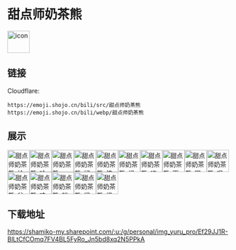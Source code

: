# 甜点师奶茶熊
<img src="https://emoji.shojo.cn/bili/src/甜点师奶茶熊/icon.png" width="50" height="50" alt="icon">

## 链接
Cloudflare:
```
https://emoji.shojo.cn/bili/src/甜点师奶茶熊
https://emoji.shojo.cn/bili/webp/甜点师奶茶熊
```
## 展示
<img src="https://emoji.shojo.cn/bili/src/甜点师奶茶熊/甜点师奶茶熊-给你心心.png" width="50" height="50" alt="甜点师奶茶熊-给你心心"><img src="https://emoji.shojo.cn/bili/src/甜点师奶茶熊/甜点师奶茶熊-哈喽.png" width="50" height="50" alt="甜点师奶茶熊-哈喽"><img src="https://emoji.shojo.cn/bili/src/甜点师奶茶熊/甜点师奶茶熊-emmm.png" width="50" height="50" alt="甜点师奶茶熊-emmm"><img src="https://emoji.shojo.cn/bili/src/甜点师奶茶熊/甜点师奶茶熊-好气.png" width="50" height="50" alt="甜点师奶茶熊-好气"><img src="https://emoji.shojo.cn/bili/src/甜点师奶茶熊/甜点师奶茶熊-惊.png" width="50" height="50" alt="甜点师奶茶熊-惊"><img src="https://emoji.shojo.cn/bili/src/甜点师奶茶熊/甜点师奶茶熊-记仇.png" width="50" height="50" alt="甜点师奶茶熊-记仇"><img src="https://emoji.shojo.cn/bili/src/甜点师奶茶熊/甜点师奶茶熊-吃瓜.png" width="50" height="50" alt="甜点师奶茶熊-吃瓜"><img src="https://emoji.shojo.cn/bili/src/甜点师奶茶熊/甜点师奶茶熊-下饭.png" width="50" height="50" alt="甜点师奶茶熊-下饭"><img src="https://emoji.shojo.cn/bili/src/甜点师奶茶熊/甜点师奶茶熊-嘿嘿.png" width="50" height="50" alt="甜点师奶茶熊-嘿嘿"><img src="https://emoji.shojo.cn/bili/src/甜点师奶茶熊/甜点师奶茶熊-叹气.png" width="50" height="50" alt="甜点师奶茶熊-叹气"><img src="https://emoji.shojo.cn/bili/src/甜点师奶茶熊/甜点师奶茶熊-贫穷.png" width="50" height="50" alt="甜点师奶茶熊-贫穷"><img src="https://emoji.shojo.cn/bili/src/甜点师奶茶熊/甜点师奶茶熊-哇哦.png" width="50" height="50" alt="甜点师奶茶熊-哇哦"><img src="https://emoji.shojo.cn/bili/src/甜点师奶茶熊/甜点师奶茶熊-躺平.png" width="50" height="50" alt="甜点师奶茶熊-躺平"><img src="https://emoji.shojo.cn/bili/src/甜点师奶茶熊/甜点师奶茶熊-问号.png" width="50" height="50" alt="甜点师奶茶熊-问号"><img src="https://emoji.shojo.cn/bili/src/甜点师奶茶熊/甜点师奶茶熊-报警了.png" width="50" height="50" alt="甜点师奶茶熊-报警了">

## 下载地址

https://shamiko-my.sharepoint.com/:u:/g/personal/img_yuru_pro/Ef29JJ1R-BlLtCfCOmq7FV4BL5FyRo_Jn5bd8xq2N5PPkA